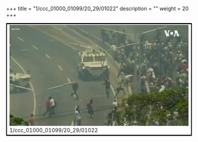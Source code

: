 +++
title = "1/ccc_01000_01099/20_29/01022"
description = ""
weight = 20
+++

<table style="border:2px solid black;max-width:800px;max-height:800px;" 
><tr><td>
<img class="center-fit-jpg"
src="/jpg_/aaa_20190430_NxaOmWaI8sI_01021.jpg">
1/ccc_01000_01099/20_29/01022
</img></td></tr></table>
